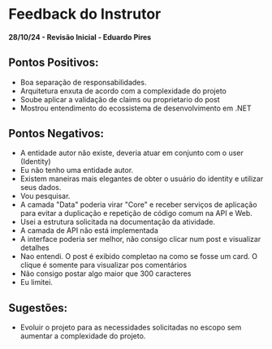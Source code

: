 # Feedback do Instrutor

#### 28/10/24 - Revisão Inicial - Eduardo Pires

## Pontos Positivos:

- Boa separação de responsabilidades.
- Arquitetura enxuta de acordo com a complexidade do projeto
- Soube aplicar a validação de claims ou proprietario do post
- Mostrou entendimento do ecossistema de desenvolvimento em .NET

## Pontos Negativos:

- A entidade autor não existe, deveria atuar em conjunto com o user (Identity)
-   Eu não tenho uma entidade autor.
- Existem maneiras mais elegantes de obter o usuário do identity e utilizar seus dados.
-   Vou pesquisar.
- A camada "Data" poderia virar "Core" e receber serviços de aplicação para evitar a duplicação e repetição de código comum na API e Web.
-   Usei a estrutura solicitada na documentação da atividade.
- A camada de API não está implementada
- A interface poderia ser melhor, não consigo clicar num post e visualizar detalhes
-   Nao entendi. O post é exibido completao na como se fosse um card. O clique é somente para visualizar pos comentários
- Não consigo postar algo maior que 300 caracteres
-   Eu limitei.

## Sugestões:

- Evoluir o projeto para as necessidades solicitadas no escopo sem aumentar a complexidade do projeto.
